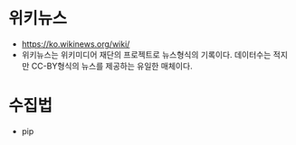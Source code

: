 # 위키뉴스
  * https://ko.wikinews.org/wiki/
  * 위키뉴스는 위키미디어 재단의 프로젝트로 뉴스형식의 기록이다. 데이터수는 적지만 CC-BY형식의 뉴스를 제공하는 유일한 매체이다.
  
# 수집법
  * pip